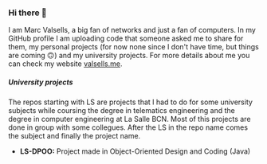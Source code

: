 ### Hi there 👋

I am Marc Valsells, a big fan of networks and just a fan of computers. In my GitHub profile I am uploading code that someone asked me to share for them, my personal projects (for now none since I don't have time, but things are coming 🙃) and my university projects. For more details about me you can check my website [valsells.me](valsells.me).

##### University projects
The repos starting with LS are projects that I had to do for some university subjects while coursing the degree in telematics engineering and the degree in computer engineering at La Salle BCN. Most of this projects are done in group with some collegues. After the LS in the repo name comes the subject and finally the project name.
- **LS-DPOO:** Project made in Object-Oriented Design and Coding (Java)
